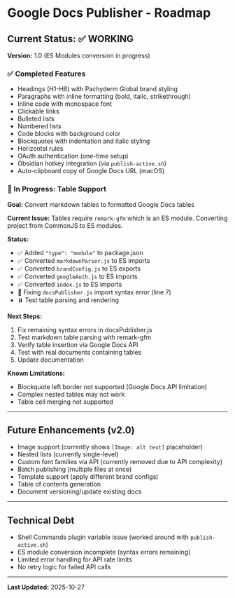 # Google Docs Publisher - Roadmap

## Current Status: ✅ WORKING

**Version:** 1.0 (ES Modules conversion in progress)

### ✅ Completed Features
- Headings (H1-H6) with Pachyderm Global brand styling
- Paragraphs with inline formatting (bold, italic, strikethrough)
- Inline code with monospace font
- Clickable links
- Bulleted lists
- Numbered lists
- Code blocks with background color
- Blockquotes with indentation and italic styling
- Horizontal rules
- OAuth authentication (one-time setup)
- Obsidian hotkey integration (via `publish-active.sh`)
- Auto-clipboard copy of Google Docs URL (macOS)

### 🚧 In Progress: Table Support

**Goal:** Convert markdown tables to formatted Google Docs tables

**Current Issue:** Tables require `remark-gfm` which is an ES module. Converting project from CommonJS to ES modules.

**Status:**
- ✅ Added `"type": "module"` to package.json
- ✅ Converted `markdownParser.js` to ES imports
- ✅ Converted `brandConfig.js` to ES exports
- ✅ Converted `googleAuth.js` to ES imports
- ✅ Converted `index.js` to ES imports
- 🚧 Fixing `docsPublisher.js` import syntax error (line 7)
- ⏸️ Test table parsing and rendering

**Next Steps:**
1. Fix remaining syntax errors in docsPublisher.js
2. Test markdown table parsing with remark-gfm
3. Verify table insertion via Google Docs API
4. Test with real documents containing tables
5. Update documentation

**Known Limitations:**
- Blockquote left border not supported (Google Docs API limitation)
- Complex nested tables may not work
- Table cell merging not supported

---

## Future Enhancements (v2.0)

- Image support (currently shows `[Image: alt text]` placeholder)
- Nested lists (currently single-level)
- Custom font families via API (currently removed due to API complexity)
- Batch publishing (multiple files at once)
- Template support (apply different brand configs)
- Table of contents generation
- Document versioning/update existing docs

---

## Technical Debt

- Shell Commands plugin variable issue (worked around with `publish-active.sh`)
- ES module conversion incomplete (syntax errors remaining)
- Limited error handling for API rate limits
- No retry logic for failed API calls

---

**Last Updated:** 2025-10-27
